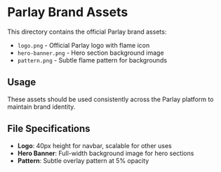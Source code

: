 # Parlay Brand Assets

This directory contains the official Parlay brand assets:

- `logo.png` - Official Parlay logo with flame icon
- `hero-banner.png` - Hero section background image
- `pattern.png` - Subtle flame pattern for backgrounds

## Usage

These assets should be used consistently across the Parlay platform to maintain brand identity.

## File Specifications

- **Logo**: 40px height for navbar, scalable for other uses
- **Hero Banner**: Full-width background image for hero sections
- **Pattern**: Subtle overlay pattern at 5% opacity
